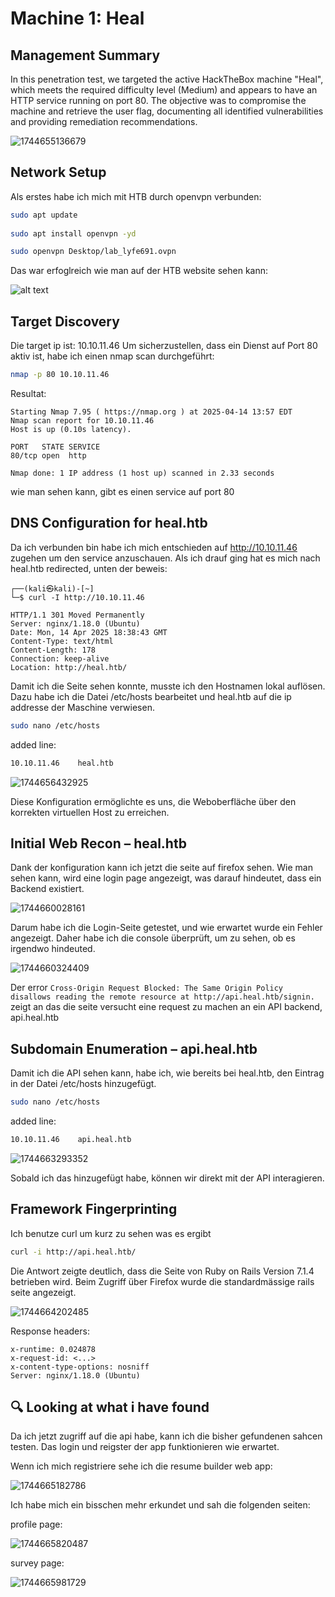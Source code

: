 # Machine 1: Heal

## Management Summary

In this penetration test, we targeted the active HackTheBox machine "Heal", which meets the required difficulty level (Medium) and appears to have an HTTP service running on port 80. The objective was to compromise the machine and retrieve the user flag, documenting all identified vulnerabilities and providing remediation recommendations.

![1744655136679](image/Dokumentation/1744655136679.png)

## Network Setup

Als erstes habe ich mich mit HTB durch openvpn verbunden: 

```bash
sudo apt update
                                                                       
sudo apt install openvpn -yd

sudo openvpn Desktop/lab_lyfe691.ovpn

```
Das war erfoglreich wie man auf der HTB website sehen kann: 

![alt text](image.png)

## Target Discovery

Die target ip ist: 10.10.11.46
Um sicherzustellen, dass ein Dienst auf Port 80 aktiv ist, habe ich einen nmap scan durchgeführt:

```bash
nmap -p 80 10.10.11.46
```

Resultat:

```shell
Starting Nmap 7.95 ( https://nmap.org ) at 2025-04-14 13:57 EDT
Nmap scan report for 10.10.11.46
Host is up (0.10s latency).

PORT   STATE SERVICE
80/tcp open  http

Nmap done: 1 IP address (1 host up) scanned in 2.33 seconds
```

wie man sehen kann, gibt es einen service auf port 80

## DNS Configuration for heal.htb

Da ich verbunden bin habe ich mich entschieden auf http://10.10.11.46 zugehen um den service anzuschauen. Als ich drauf ging hat es mich nach heal.htb redirected, unten der beweis: 

```shell
┌──(kali㉿kali)-[~]
└─$ curl -I http://10.10.11.46

HTTP/1.1 301 Moved Permanently
Server: nginx/1.18.0 (Ubuntu)
Date: Mon, 14 Apr 2025 18:38:43 GMT
Content-Type: text/html
Content-Length: 178
Connection: keep-alive
Location: http://heal.htb/
```
Damit ich die Seite sehen konnte, musste ich den Hostnamen lokal auflösen. Dazu habe ich die Datei /etc/hosts bearbeitet und heal.htb auf die ip addresse der Maschine verwiesen.

```bash
sudo nano /etc/hosts
```

added line:

```bash
10.10.11.46    heal.htb
```

![1744656432925](image/Dokumentation/1744656432925.png)

Diese Konfiguration ermöglichte es uns, die Weboberfläche über den korrekten virtuellen Host zu erreichen.

## Initial Web Recon – heal.htb

Dank der konfiguration kann ich jetzt die seite auf firefox sehen.
Wie man sehen kann, wird eine login page angezeigt, was darauf hindeutet, dass ein Backend existiert.

![1744660028161](image/Dokumentation/1744660028161.png)

Darum habe ich die Login-Seite getestet, und wie erwartet wurde ein Fehler angezeigt. Daher habe ich die console überprüft, um zu sehen, ob es irgendwo hindeuted.

![1744660324409](image/Dokumentation/1744660324409.png)

Der error `Cross-Origin Request Blocked: The Same Origin Policy disallows reading the remote resource at http://api.heal.htb/signin.` zeigt an das die seite versucht eine request zu machen an ein API backend, api.heal.htb

## Subdomain Enumeration – api.heal.htb

Damit ich die API sehen kann, habe ich, wie bereits bei heal.htb, den Eintrag in der Datei /etc/hosts hinzugefügt.

```bash
sudo nano /etc/hosts
```

added line:

```bash
10.10.11.46    api.heal.htb
```

![1744663293352](image/Dokumentation/1744663293352.png)

Sobald ich das hinzugefügt habe, können wir direkt mit der API interagieren.

## Framework Fingerprinting

Ich benutze curl um kurz zu sehen was es ergibt

```bash
curl -i http://api.heal.htb/
```
Die Antwort zeigte deutlich, dass die Seite von Ruby on Rails Version 7.1.4 betrieben wird. Beim Zugriff über Firefox wurde die standardmässige rails seite angezeigt.

![1744664202485](image/Dokumentation/1744664202485.png)

Response headers:

```shell
x-runtime: 0.024878
x-request-id: <...>
x-content-type-options: nosniff
Server: nginx/1.18.0 (Ubuntu)
```

## 🔍 Looking at what i have found

Da ich jetzt zugriff auf die api habe, kann ich die bisher gefundenen sahcen testen. Das login und reigster der app funktionieren wie erwartet.

Wenn ich mich registriere sehe ich die resume builder web app: 

![1744665182786](image/Dokumentation/1744665182786.png)

Ich habe mich ein bisschen mehr erkundet und sah die folgenden seiten: 

profile page:

![1744665820487](image/Dokumentation/1744665820487.png)

survey page: 

![1744665981729](image/Dokumentation/1744665981729.png)





